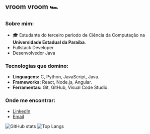 ## vroom vroom 🏎️

### Sobre mim:
- 🎓 Estudante do terceiro período de Ciência da Computação na **Universidade Estadual da Paraíba**.
- Fullstack Developer
- Desenvolvedor Java

### Tecnologias que domino:
- **Linguagens:** C, Python, JavaScript, Java.
- **Frameworks:** React, Node.js, Angular.
- **Ferramentas:** Git, GitHub, Visual Code Studio.

### Onde me encontrar:
- [LinkedIn](https://www.linkedin.com/in/pedro-bryan-andrade-da-costa-434121331/)
- [Email](mailto:bryanandrade236@gmail.com)

![GitHub stats](https://github-readme-stats.vercel.app/api?username=y2ppi&theme=dracula)
![Top Langs](https://github-readme-stats.vercel.app/api/top-langs/?username=y2ppi&layout=compact&theme=dracula)
